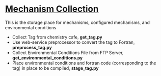 # [Mechanism Collection](https://github.com/NCAR/burrito)
This is the storage place for mechanisms, configured mechanisms, and environmental conditions
- Collect Tag from chemistry cafe, **get_tag.py**
- Use web-service preprocessor to convert the tag to Fortran, **preprocess_tag.py**
- Collect Environmental Conditions File from FTP Server, **get_environmental_conditions.py**
- Place environmental conditions and fortran code (corresponding to the tag) in place to be compiled, **stage_tag.py**


